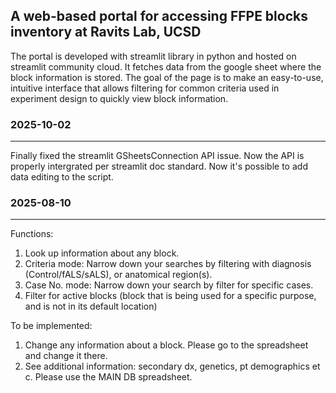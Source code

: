 ## A web-based portal for accessing FFPE blocks inventory at Ravits Lab, UCSD

The portal is developed with streamlit library in python and hosted on streamlit community cloud. 
It fetches data from the google sheet where the block information is stored.
The goal of the page is to make an easy-to-use, intuitive interface that allows filtering for common criteria used in experiment design to quickly view block information.


### 2025-10-02
----
Finally fixed the streamlit GSheetsConnection API issue. Now the API is properly intergrated per streamlit doc standard. Now it's possible to add data editing to the script.



### 2025-08-10
-----
Functions:
1. Look up information about any block.
2. Criteria mode: Narrow down your searches by filtering with diagnosis (Control/fALS/sALS), or anatomical region(s).
3. Case No. mode: Narrow down your search by filter for specific cases.
4. Filter for active blocks (block that is being used for a specific purpose, and is not in its default location)

To be implemented:
1. Change any information about a block. Please go to the spreadsheet and change it there.
2. See additional information: secondary dx, genetics, pt demographics et c. Please use the MAIN DB spreadsheet. 
